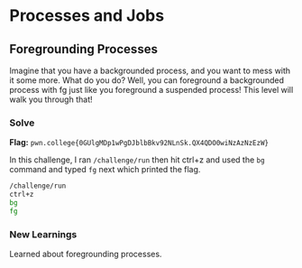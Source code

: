 # Processes and Jobs

## Foregrounding Processes
Imagine that you have a backgrounded process, and you want to mess with it some more. What do you do? Well, you can foreground a backgrounded process with fg just like you foreground a suspended process! This level will walk you through that!

### Solve
**Flag:** `pwn.college{0GUlgMDp1wPgDJblbBkv92NLnSk.QX4QDO0wiNzAzNzEzW}`

In this challenge, I ran ```/challenge/run``` then hit ctrl+z and used the ```bg``` command and typed ```fg``` next which printed the flag.

```bash
/challenge/run
ctrl+z
bg
fg
```

### New Learnings
Learned about foregrounding processes.
